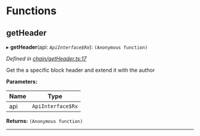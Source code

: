 

# Functions

<a id="getheader"></a>

##  getHeader

▸ **getHeader**(api: *`ApiInterface$Rx`*): `(Anonymous function)`

*Defined in [chain/getHeader.ts:17](https://github.com/polkadot-js/api/blob/767a197/packages/api-derive/src/chain/getHeader.ts#L17)*

Get the a specific block header and extend it with the author

**Parameters:**

| Name | Type |
| ------ | ------ |
| api | `ApiInterface$Rx` |

**Returns:** `(Anonymous function)`

___


